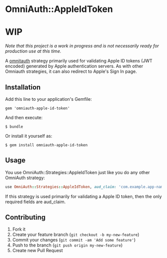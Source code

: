 # OmniAuth::AppleIdToken

# WIP
_Note that this project is a work in progress and is not necessarily ready for production use at this time._

A [omnitauth](https://github.com/omniauth/omniauth) strategy primarily used for validating Apple ID tokens
(JWT encoded) generated by Apple authentication servers. As with other Omniauth strategies, it can also
redirect to Apple's Sign In page.

## Installation

Add this line to your application's Gemfile:

    gem 'omniauth-apple-id-token'

And then execute:

    $ bundle

Or install it yourself as:

    $ gem install omniauth-apple-id-token

## Usage

You use OmniAuth::Strategies::AppleIdToken just like you do any other OmniAuth strategy:

```ruby
use OmniAuth::Strategies::AppleIdToken, aud_claim: 'com.example.app-name'
```

If this strategy is used primarily for validating a Apple ID token, then the only required fields are
aud_claim.

## Contributing

1. Fork it
2. Create your feature branch (`git checkout -b my-new-feature`)
3. Commit your changes (`git commit -am 'Add some feature'`)
4. Push to the branch (`git push origin my-new-feature`)
5. Create new Pull Request
